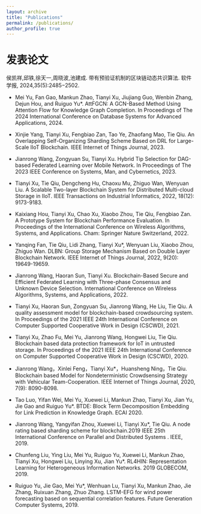 ```yaml
---
layout: archive
title: "Publications"
permalink: /publications/
author_profile: true
---
```



发表论文
======

  侯凯祥,邱铁,徐天一,周晓波,池建成. 带有预验证机制的区块链动态共识算法. 软件学报, 2024,35(5):2485−2502.
                  
 - Mei Yu, Fan Gao, Mankun Zhao, Tianyi Xu, Jiujiang Guo, Wenbin Zhang, Dejun Hou, and Ruiguo Yu*. AttFGCN: A GCN-Based Method Using
Attention Flow for Knowledge Graph Completion. In Proceedings of The 2024 International Conference on Database Systems for Advanced Applications, 2024.
                  
 - Xinjie Yang, Tianyi Xu, Fengbiao Zan, Tao Ye, Zhaofang Mao, Tie Qiu. An Overlapping Self-Organizing Sharding Scheme Based on DRL for Large-Scale IIoT Blockchain. IEEE Internet of Things Journal, 2023. 
                  
 - Jianrong Wang, Zongyuan Su, Tianyi Xu. Hybrid Tip Selection for DAG-based Federated Learning over Mobile Network. In Proceedings of The 2023 IEEE Conference on Systems, Man, and Cybernetics, 2023. 
                  
 - Tianyi Xu, Tie Qiu, Dengcheng Hu, Chaoxu Mu, Zhiguo Wan, Wenyuan Liu. A Scalable Two-layer Blockchain System for Distributed Multi-cloud Storage in IIoT. IEEE Transactions on Industrial Informatics, 2022, 18(12): 9173-9183.
                   
 - Kaixiang Hou, Tianyi Xu, Chao Xu, Xiaobo Zhou, Tie Qiu, Fengbiao Zan. A Prototype System for Blockchain Performance Evaluation. In Proceedings of  the International Conference on Wireless Algorithms, Systems, and Applications. Cham: Springer Nature Switzerland, 2022. 
                 
 -  Yanqing Fan, Tie Qiu, Lidi Zhang, Tianyi Xu*, Wenyuan Liu, Xiaobo Zhou, Zhiguo Wan. DLBN: Group Storage Mechanism Based on Double Layer Blockchain Network.  IEEE Internet of Things Journal, 2022, 9(20): 19649-19659.
               
 - Jianrong Wang, Haoran Sun, Tianyi Xu. Blockchain-Based Secure and Efficient Federated Learning with Three-phase Consensus and Unknown Device Selection. International Conference on Wireless Algorithms, Systems, and Applications, 2022. 
             
 - Tianyi Xu, Haoran Sun, Zongyuan Su, Jianrong Wang, He Liu, Tie Qiu. A quality assessment model for blockchain-based crowdsourcing system. In Proceedings of the 2021 IEEE 24th International Conference on Computer Supported Cooperative Work in Design (CSCWD), 2021.
           
 - Tianyi Xu, Zhao Fu, Mei Yu, Jianrong Wang, Hongwei Liu, Tie Qiu. Blockchain based data protection framework for IoT in untrusted storage. In Proceedings of the 2021 IEEE 24th International Conference on Computer Supported Cooperative Work in Design (CSCWD), 2020. 
         
 - Jianrong Wang，Xinlei Feng，Tianyi Xu*，Huansheng Ning，Tie Qiu. Blockchain based Model for Nondeterministic Crowdsensing Strategy with Vehicular Team-Cooperation.  IEEE Internet of Things Journal, 2020, 7(9): 8090-8098.
      
 - Tao Luo, Yifan Wei, Mei Yu, Xuewei Li, Mankun Zhao, Tianyi Xu, Jian Yu, Jie Gao and Ruiguo Yu*. BTDE: Block Term Decomposition Embedding for Link Prediction in Knowledge Graph. ECAI 2020. 
      
 - Jianrong Wang, Yangyifan Zhou, Xuewei Li, Tianyi Xu*, Tie Qiu. A node rating based sharding scheme for blockchain.2019 IEEE 25th International Conference on Parallel and Distributed Systems . IEEE, 2019. 
       
 - Chunfeng Liu, Ying Liu, Mei Yu, Ruiguo Yu, Xuewei Li, Mankun Zhao, Tianyi Xu, Hongwei Liu, Linying Xu, Jian Yu*. RL4HIN: Representation Learning for Heterogeneous Information Networks.&nbsp;2019 GLOBECOM, 2019. 
        
 - Ruiguo Yu, Jie Gao, Mei Yu*, Wenhuan Lu, Tianyi Xu, Mankun Zhao, Jie Zhang, Ruixuan Zhang, Zhuo Zhang. LSTM-EFG for wind power forecasting based on sequential correlation features. Future Generation Computer Systems, 2019. 
